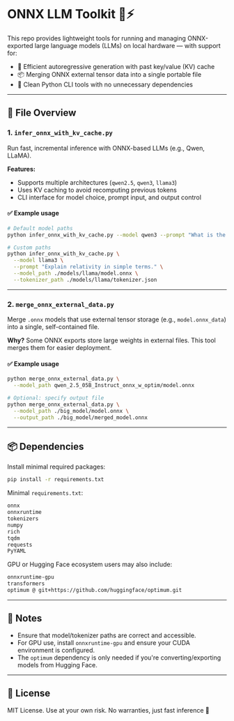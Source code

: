 # ONNX LLM Toolkit 🧠⚡

This repo provides lightweight tools for running and managing ONNX-exported large language models (LLMs) on local hardware — with support for:

- 🧠 Efficient autoregressive generation with past key/value (KV) cache
- 📦 Merging ONNX external tensor data into a single portable file
- 🐍 Clean Python CLI tools with no unnecessary dependencies

---

## 📂 File Overview

### 1. `infer_onnx_with_kv_cache.py`

Run fast, incremental inference with ONNX-based LLMs (e.g., Qwen, LLaMA).

**Features:**
- Supports multiple architectures (`qwen2.5`, `qwen3`, `llama3`)
- Uses KV caching to avoid recomputing previous tokens
- CLI interface for model choice, prompt input, and output control

#### ✅ Example usage

```bash
# Default model paths
python infer_onnx_with_kv_cache.py --model qwen3 --prompt "What is the capital of Germany?"

# Custom paths
python infer_onnx_with_kv_cache.py \
  --model llama3 \
  --prompt "Explain relativity in simple terms." \
  --model_path ./models/llama/model.onnx \
  --tokenizer_path ./models/llama/tokenizer.json
```

---

### 2. `merge_onnx_external_data.py`

Merge `.onnx` models that use external tensor storage (e.g., `model.onnx_data`) into a single, self-contained file.

**Why?**
Some ONNX exports store large weights in external files. This tool merges them for easier deployment.

#### ✅ Example usage

```bash
python merge_onnx_external_data.py \
  --model_path qwen_2.5_05B_Instruct_onnx_w_optim/model.onnx

# Optional: specify output file
python merge_onnx_external_data.py \
  --model_path ./big_model/model.onnx \
  --output_path ./big_model/merged_model.onnx
```

---

## 📦 Dependencies

Install minimal required packages:

```bash
pip install -r requirements.txt
```

Minimal `requirements.txt`:

```txt
onnx
onnxruntime
tokenizers
numpy
rich
tqdm
requests
PyYAML
```

GPU or Hugging Face ecosystem users may also include:
```txt
onnxruntime-gpu
transformers
optimum @ git+https://github.com/huggingface/optimum.git
```

---

## 🚀 Notes

- Ensure that model/tokenizer paths are correct and accessible.
- For GPU use, install `onnxruntime-gpu` and ensure your CUDA environment is configured.
- The `optimum` dependency is only needed if you're converting/exporting models from Hugging Face.

---

## 📜 License

MIT License. Use at your own risk. No warranties, just fast inference 💨
